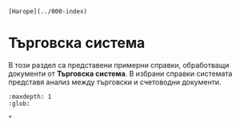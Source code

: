 ```{only} html
[Нагоре](../000-index)
```

# Търговска система

В този раздел са представени примерни справки, обработващи документи от **Търговска система**. В избрани справки системата представя анализ между търговски и счетоводни документи.  

```{toctree}
:maxdepth: 1
:glob:

*
```
